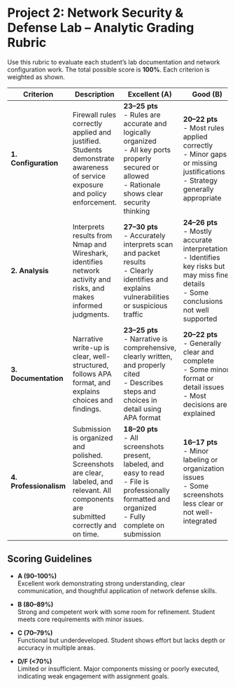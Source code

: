 # Project 2: Network Security & Defense Lab – Analytic Grading Rubric

Use this rubric to evaluate each student’s lab documentation and network configuration work. The total possible score is **100%**. Each criterion is weighted as shown.

| **Criterion**         | **Description**                                                                                                                                               | **Excellent (A)**                                                                                                                                             | **Good (B)**                                                                                                                                     | **Fair (C)**                                                                                                                                        | **Poor (D/F)**                                                                                                                                       | **Weight** |
|-----------------------|---------------------------------------------------------------------------------------------------------------------------------------------------------------|--------------------------------------------------------------------------------------------------------------------------------------------------------------|--------------------------------------------------------------------------------------------------------------------------------------------------|----------------------------------------------------------------------------------------------------------------------------------------------------|-----------------------------------------------------------------------------------------------------------------------------------------------------|-----------|
| **1. Configuration**  | Firewall rules correctly applied and justified. Students demonstrate awareness of service exposure and policy enforcement.                                   | **23–25 pts**<br>- Rules are accurate and logically organized<br>- All key ports properly secured or allowed<br>- Rationale shows clear security thinking     | **20–22 pts**<br>- Most rules applied correctly<br>- Minor gaps or missing justifications<br>- Strategy generally appropriate                        | **17–19 pts**<br>- Basic configuration attempted<br>- Multiple rules misapplied or unjustified<br>- Reasoning needs more depth                      | **0–16 pts**<br>- Firewall poorly or incorrectly configured<br>- No rationale provided<br>- Indicates limited understanding of secure configuration | **25%**    |
| **2. Analysis**       | Interprets results from Nmap and Wireshark, identifies network activity and risks, and makes informed judgments.                                              | **27–30 pts**<br>- Accurately interprets scan and packet results<br>- Clearly identifies and explains vulnerabilities or suspicious traffic                    | **24–26 pts**<br>- Mostly accurate interpretations<br>- Identifies key risks but may miss finer details<br>- Some conclusions not well supported   | **21–23 pts**<br>- Interpretations are vague or partially incorrect<br>- Misses some key findings<br>- Minimal justification                        | **0–20 pts**<br>- Analysis is missing, incorrect, or unsupported<br>- Does not demonstrate tool understanding                                       | **30%**    |
| **3. Documentation**  | Narrative write-up is clear, well-structured, follows APA format, and explains choices and findings.                                                          | **23–25 pts**<br>- Narrative is comprehensive, clearly written, and properly cited<br>- Describes steps and choices in detail using APA format               | **20–22 pts**<br>- Generally clear and complete<br>- Some minor format or detail issues<br>- Most decisions are explained                          | **17–19 pts**<br>- Narrative lacks clarity or depth<br>- APA formatting inconsistent<br>- Several key details missing                              | **0–16 pts**<br>- Incomplete, unclear, or unformatted narrative<br>- Significant information missing or poorly explained                           | **25%**    |
| **4. Professionalism**| Submission is organized and polished. Screenshots are clear, labeled, and relevant. All components are submitted correctly and on time.                | **18–20 pts**<br>- All screenshots present, labeled, and easy to read<br>- File is professionally formatted and organized<br>- Fully complete on submission  | **16–17 pts**<br>- Minor labeling or organization issues<br>- Some screenshots less clear or not well-integrated                                    | **14–15 pts**<br>- Several screenshots unclear or unlabeled<br>- Disorganized submission<br>- Missing minor components                             | **0–13 pts**<br>- Submission is incomplete, poorly organized, or lacks required elements                                                           | **20%**    |

## Scoring Guidelines
- **A (90–100%)**  
  Excellent work demonstrating strong understanding, clear communication, and thoughtful application of network defense skills.

- **B (80–89%)**  
  Strong and competent work with some room for refinement. Student meets core requirements with minor issues.

- **C (70–79%)**  
  Functional but underdeveloped. Student shows effort but lacks depth or accuracy in multiple areas.

- **D/F (<70%)**  
  Limited or insufficient. Major components missing or poorly executed, indicating weak engagement with assignment goals.